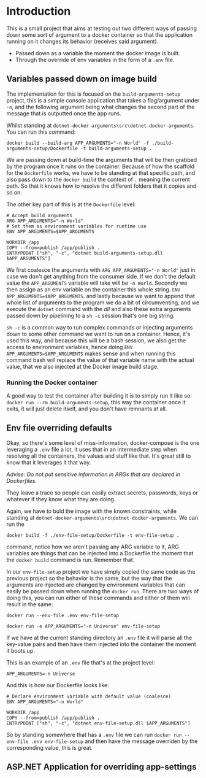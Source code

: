# Introduction

This is a small project that aims at testing out two different ways of passing down 
some sort of argument to a docker container so that the application running on it 
changes its behavior (receives said argument).

- Passed down as a variable the moment the docker image is built.
- Through the override of env variables in the form of a `.env` file.

## Variables passed down on image build

The implementation for this is focused on the `build-arguments-setup` project, this is 
a simple console application that takes a flag/argument under `-n`, and the following 
argument being what changes the second part of the message that is outputted once 
the app runs.

Whilst standing at `dotnet-docker-arguments\src\dotnet-docker-arguments`. You can 
run this command:

````
docker build --build-arg APP_ARGUMENTS="-n World" -f ./build-arguments-setup/Dockerfile -t build-arguments-setup .
````

We are passing down at build-time the arguments that will be then grabbed by the 
program once it runs on the container. Because of how the scaffold for the `Dockerfile` 
works, we have to be standing at that specific path, and also pass down to the 
`docker build` the context of `.` meaning the current path. So that it knows how to 
resolve the different folders that it copies and so on.

The other key part of this is at the `Dockerfile` level:

````
# Accept build arguments
ARG APP_ARGUMENTS="-n World"
# Set them as environment variables for runtime use
ENV APP_ARGUMENTS=$APP_ARGUMENTS

WORKDIR /app
COPY --from=publish /app/publish .
ENTRYPOINT ["sh", "-c", "dotnet build-arguments-setup.dll $APP_ARGUMENTS"]
````

We first coalesce the arguments with `ARG APP_ARGUMENTS="-n World"` just in case we 
don't get anything from the consumer side. If we don't the default value the 
`APP_ARGUMENTS` variable will take will be `-n World`. Secondly we then assign as 
an env variable on the container this whole string. `ENV APP_ARGUMENTS=$APP_ARGUMENTS`. 
and lastly because we want to append that whole list of arguments to the program we 
do a bit of circumventing, and we execute the `dotnet` command with the _dll_ and also 
these extra arguments passed down by pipelining to a `sh -c` session that's one 
big string.

`sh -c` is a common way to run complex commands or injecting arguments down to some 
other command we want to run on a container. Hence, it's used this way, and because 
this will be a bash session, we also get the access to environment variables, hence 
doing `ENV APP_ARGUMENTS=$APP_ARGUMENTS` makes sense and when running this command 
bash will replace the value of that variable name with the actual value, that we also 
injected at the Docker image build stage.

### Running the Docker container

A good way to test the container after building it is to simply run it like so: 
`docker run --rm build-arguments-setup`, this way the container once it exits, it will 
just delete itself, and you don't have remnants at all.

## Env file overriding defaults

Okay, so there's some level of miss-information, docker-compose is the one leveraging 
a `.env` file a lot, it uses that in an intermediate step when resolving all the 
containers, the values and stuff like that. It's great still to know that it leverages 
it that way.

_Advise: Do not put sensitive information in ARGs that are declared in Dockerfiles_. 

They leave a trace so people can easily extract secrets, passwords, keys or whatever 
if they know what they are doing.

Again, we have to buld the image with the known constraints, while standing at 
`dotnet-docker-arguments\src\dotnet-docker-arguments`. We can run the 

````
docker build -f ./env-file-setup/Dockerfile -t env-file-setup .
````

command, notice how we aren't passing any ARG variable to it, ARG variables are things 
that can be injected into a Dockerfile the moment that the `docker build` command is 
run. Remember that.

In our `env-file-setup` project we have simply copied the same code as the previous 
project so the behavior is the same, but the way that the arguments are injected are 
changed by environment variables that can easily be passed down when running the 
`docker run`. There are two ways of doing this, you can run either 
of these commands and either of them will result in the same:

````
docker run --env-file .env env-file-setup

docker run -e APP_ARGUMENTS="-n Universe" env-file-setup
````

If we have at the current standing directory an `.env` file it will parse all the 
key-value pairs and then have them injected into the container the moment it boots up.

This is an example of an `.env` file that's at the project level:

````
APP_ARGUMENTS=-n Universe
````

And this is how our Dockerfile looks like:

````
# Declare environment variable with default value (coalesce)
ENV APP_ARGUMENTS="-n World"

WORKDIR /app
COPY --from=publish /app/publish .
ENTRYPOINT ["sh", "-c", "dotnet env-file-setup.dll $APP_ARGUMENTS"]
````

So by standing somewhere that has a `.env` file we can run `docker run --env-file .env env-file-setup` 
and then have the message overriden by the corresponding value, this is great.

## ASP.NET Application for overriding app-settings